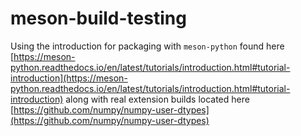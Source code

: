 # meson-build-testing

Using the introduction for packaging with `meson-python` found here
[https://meson-python.readthedocs.io/en/latest/tutorials/introduction.html#tutorial-introduction](https://meson-python.readthedocs.io/en/latest/tutorials/introduction.html#tutorial-introduction)
along with real extension builds located here [https://github.com/numpy/numpy-user-dtypes](https://github.com/numpy/numpy-user-dtypes)

